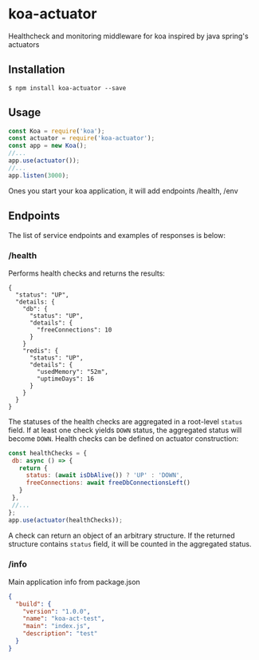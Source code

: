 # koa-actuator
Healthcheck and monitoring middleware for koa inspired by java spring's actuators

## Installation

```
$ npm install koa-actuator --save
```

## Usage

```js
const Koa = require('koa');
const actuator = require('koa-actuator');
const app = new Koa();
//...
app.use(actuator());
//...
app.listen(3000);
```

Ones you start your koa application, it will add endpoints /health, /env

## Endpoints
The list of service endpoints and examples of responses is below:

### /health
Performs health checks and returns the results:
```
{
  "status": "UP",
  "details: {
    "db": {
      "status": "UP",
      "details": {
        "freeConnections": 10
      }
    }
    "redis": {
      "status": "UP",
      "details": {
        "usedMemory": "52m",
        "uptimeDays": 16
      }
    }
  }
}
```
The statuses of the health checks are aggregated in a root-level `status` field. If at least one check yields `DOWN` status, the aggregated status will become `DOWN`. Health checks can be defined on actuator construction:
 ```js
const healthChecks = {
  db: async () => {
    return {
      status: (await isDbAlive()) ? 'UP' : 'DOWN',
      freeConnections: await freeDbConnectionsLeft()
    }
  },
  //...
};
app.use(actuator(healthChecks));
```
A check can return an object of an arbitrary structure. If the returned structure contains `status` field, it will be counted in the aggregated status.

### /info
Main application info from package.json
```json
{
  "build": {
    "version": "1.0.0",
    "name": "koa-act-test",
    "main": "index.js",
    "description": "test"
  }
}
```